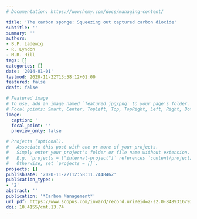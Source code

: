 ```yaml
---
# Documentation: https://wowchemy.com/docs/managing-content/

title: 'The carbon sponge: Squeezing out captured carbon dioxide'
subtitle: ''
summary: ''
authors:
- B.P. Ladewig
- R. Lyndon
- M.R. Hill
tags: []
categories: []
date: '2014-01-01'
lastmod: 2020-11-22T13:58:12+01:00
featured: false
draft: false

# Featured image
# To use, add an image named `featured.jpg/png` to your page's folder.
# Focal points: Smart, Center, TopLeft, Top, TopRight, Left, Right, BottomLeft, Bottom, BottomRight.
image:
  caption: ''
  focal_point: ''
  preview_only: false

# Projects (optional).
#   Associate this post with one or more of your projects.
#   Simply enter your project's folder or file name without extension.
#   E.g. `projects = ["internal-project"]` references `content/project/deep-learning/index.md`.
#   Otherwise, set `projects = []`.
projects: []
publishDate: '2020-11-22T12:58:11.744846Z'
publication_types:
- '2'
abstract: ''
publication: '*Carbon Management*'
url_pdf: https://www.scopus.com/inward/record.uri?eid=2-s2.0-84893167931&doi=10.4155%2fcmt.13.74&partnerID=40&md5=1b31ef6f4fbb50c292647cf18350f4e9
doi: 10.4155/cmt.13.74
---
```

